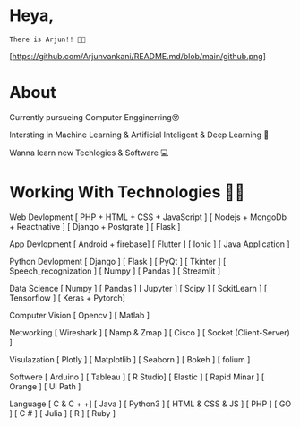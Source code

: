 # Heya, 
    There is Arjun!! 🤞✨
 
[https://github.com/Arjunvankani/README.md/blob/main/github.png]

# About

Currently pursueing Computer Engginerring😵

Intersting in Machine Learning & Artificial Inteligent & Deep Learning 😬

Wanna learn new Techlogies & Software 💻
# Working With Technologies 🤩🤩


Web Devlopment [ PHP + HTML + CSS + JavaScript ] 
               [ Nodejs + MongoDb + Reactnative ]
               [ Django + Postgrate ]
               [ Flask ] 
               
               
App Devlopment [ Android + firebase]
               [ Flutter ]
               [ Ionic ]
               [ Java Application ]
               
               
Python Devlopment [ Django ]
                  [ Flask ]
                  [ PyQt ]
                  [ Tkinter ]
                  [ Speech_recognization ]
                  [ Numpy ]
                  [ Pandas ]
                  [ Streamlit ]


Data Science [ Numpy ]
             [ Pandas ]
             [ Jupyter ]
             [ Scipy ]
             [ SckitLearn ]
             [ Tensorflow ]
             [ Keras + Pytorch]
         
         
Computer Vision [ Opencv ]
                [ Matlab ]


Networking  [ Wireshark ]
            [ Namp & Zmap ]
            [ Cisco ]
            [ Socket (Client-Server) ]
         
         
Visulazation [ Plotly ]
             [ Matplotlib ]
             [ Seaborn ]
             [ Bokeh ] 
             [ folium ]
         
         
Softwere  [ Arduino ] 
          [ Tableau ]
          [ R Studio]
          [ Elastic ]
          [ Rapid Minar ]
          [ Orange ]
          [ UI Path ]
        
        
Language [ C & C + +]
         [ Java ]
         [ Python3 ]
         [ HTML & CSS & JS ]
         [ PHP ]
         [ GO ]
         [ C # ]
         [ Julia ]
         [ R ]
         [ Ruby ]
         
